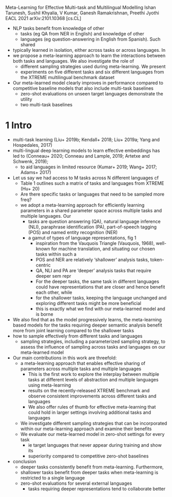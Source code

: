 Meta-Learning for Effective Multi-task and Multilingual Modelling
Ishan Tarunesh, Sushil Khyalia, V Kumar, Ganesh Ramakrishnan, Preethi Jyothi
EACL 2021 arXiv:2101.10368 [cs.CL]

* NLP tasks benefit from knowledge of other
  * tasks (eg QA from NER in English) and knowledge of other
  * languages (eg question-answering in English from Spanish). Such shared
* typically learned in isolation, either across tasks or across languages. In
* we propose a meta-learning approach to learn the interactions between both
  tasks and languages. We also investigate the role of
  * different sampling strategies used during meta-learning. We present
  * experiments on five different tasks and six different languages from the
    XTREME multilingual benchmark dataset
* Our meta-learned model clearly improves in performance compared to
  competitive baseline models that also include multi-task baselines
  * zero-shot evaluations on unseen target languages demonstrate the utility
  * two multi-task baselines

# 1 Intro

* multi-task learning
  (Liu+ 2019b; Kendall+ 2018; Liu+ 2019a; Yang and Hospedales, 2017)
* multi-lingual deep learning models to learn effective embeddings has led to
  (Conneau+ 2020; Conneau and Lample, 2019; Artetxe and Schwenk, 2019);
  * to aid languages in limited resource (Kumar+ 2019; Wang+ 2017; Adams+ 2017)
* Let us say we had access to M tasks across N different languages cf
  * Table 1 outlines such a matrix of tasks and languages from XTREME (Hu+ 20)
  * Are there specific tasks or languages that need to be sampled more freq?
  * we adopt a meta-learning approach for efficiently learning parameters in a
    shared parameter space across multiple tasks and multiple languages. Our
    * tasks are question answering (QA), natural language inference (NLI),
      paraphrase identification (PA), part-of-speech tagging (POS) and named
      entity recognition (NER)
    * a gamut of types of language representations, fig 1
      * inspiration from the Vauquois Triangle (Vauquois, 1968), well-known for
        machine translation, and situating our chosen tasks within such a
      * POS and NER are relatively ‘shallower’ analysis tasks, token-centric
      * QA, NLI and PA are ‘deeper’ analysis tasks that require deeper sem repr
      * For the deeper tasks, the same task in different languages could have
        representations that are closer and hence benefit each other, while
      * for the shallower tasks, keeping the language unchanged and exploring
        different tasks might be more beneficial
      * this is exactly what we find with our meta-learned model and is borne
* We also find that as the model progressively learns, the meta-learning based
  models for the tasks requiring
  deeper semantic analysis benefit more from joint learning compared to the
  shallower tasks
* how to sample effectively from different tasks and languages
  * sampling strategies, including a parameterized sampling strategy, to assess
    the influence of sampling across tasks and languages on our meta-learned
    model
* Our main contributions in this work are threefold:
  * a meta-learning approach that enables effective sharing of parameters
    across multiple tasks and multiple languages
    * This is the first work to
      explore the interplay between multiple tasks at different levels of
      abstraction and multiple languages using meta-learning
    * results on the recently-released XTREME benchmark and observe
      consistent improvements across different tasks and languages
    * We also offer rules of thumb for effective meta-learning that
      could hold in larger settings involving additional tasks and languages
  * We investigate different sampling strategies that can be incorporated
    within our meta-learning approach and examine their benefits
  * We evaluate our meta-learned model in zero-shot settings for every task
    * ie target languages that never appear during training and show its
    * superiority compared to competitive zero-shot baselines
* conclusion
  * deeper tasks consistently benefit from meta-learning. Furthermore,
  * shallower tasks benefit from deeper tasks when meta-learning is restricted
    to a single language
  * zero-shot evaluations for several external languages
    * tasks requiring deeper representations tend to collaborate better
